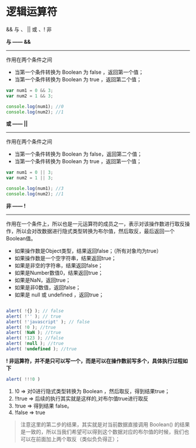 # 逻辑运算符

&& 与 、 || 或 、! 非

**与 —— &&**

---

作用在两个条件之间

- 当第一个条件转换为 Boolean 为 false ，返回第一个值；
- 当第一个条件转换为 Boolean 为 true ，返回第二个值；

```javascript
var num1 = 0 && 3;
var num2 = 1 && 3;

console.log(num1); //0
console.log(num2); //1

```



**或 —— ||**

---

作用在两个条件之间

- 当第一个条件转换为 Boolean 为 false，返回第二个值；
- 当第一个条件转换为 Boolean 为 true ，返回第一个值；

```javascript
var num1 = 0 || 3;
var num2 = 1 || 3;

console.log(num1); //3
console.log(num2); //1

```



**非 —— !**

---

作用在一个条件上，所以也是一元运算符的成员之一，表示对该操作数进行取反操作，所以会对改数据进行隐式类型转换为布尔值，然后取反，最后返回一个Boolean值。

- 如果操作数是Object类型，结果返回false；（所有对象均为true）
- 如果操作数是一个空字符串，结果返回true；
- 如果是非空的字符串，结果返回false；
- 如果是Number数值0，结果返回true；
- 如果是NaN，返回true；
- 如果是非0数值，返回false；
- 如果是 null 或 undefined ，返回true；

```javascript

alert( !{} ); // false
alert( !'' ); // true
alert( !'javascript' ); // false
alert( !0 ); //true
alert( !NaN ); //true
alert( !123 ); //false
alert( !null ); //true 
alert( !undefined ); //true

```



**! 非运算符，并不是只可以写一个，而是可以在操作数前写多个，具体执行过程如下**

```javascript
alert( !!!0 )
```

1. !0 => 对0进行隐式类型转换为 Boolean ，然后取反，得到结果true；
2. !!true => 后续的执行其实就是这样的,对布尔值true进行取反
3. !true => 得到结果 false。
4. !false => true

> 注意这里的第二步的结果，其实就是对当前数据直接调用 Boolean() 的结果是一致的，所以当我们希望可以得到这个数据对应的布尔值的时候，我们也可以在前面加上两个取反（类似负负得正）；



